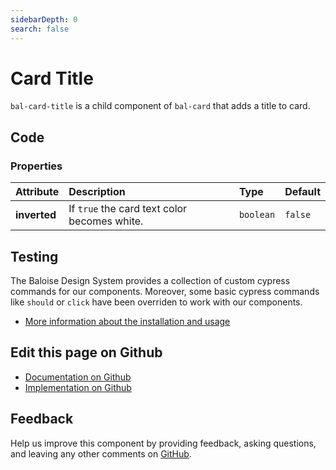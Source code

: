 ```yaml
---
sidebarDepth: 0
search: false
---
```



# Card Title

`bal-card-title` is a child component of `bal-card` that adds a title to card.




<ClientOnly><docs-component-tabs></docs-component-tabs></ClientOnly>

<!-- docs:child of bal-card -->


## Code



### Properties


| Attribute    | Description                                  | Type                 | Default            |
| :----------- | :------------------------------------------- | :------------------- | :----------------- |
| **inverted** | If `true` the card text color becomes white. | <code>boolean</code> | <code>false</code> |

## Testing

The Baloise Design System provides a collection of custom cypress commands for our components. Moreover, some basic cypress commands like `should` or `click` have been overriden to work with our components.

- [More information about the installation and usage](/components/tooling/testing.html)



## Edit this page on Github

* [Documentation on Github](https://github.com/baloise/design-system/blob/master/docs/src/components/components/bal-card-title.md)
* [Implementation on Github](https://github.com/baloise/design-system/blob/master/packages/components/src/components/bal-card-title)

## Feedback

Help us improve this component by providing feedback, asking questions, and leaving any other comments on [GitHub](https://github.com/baloise/design-system/issues/new).

